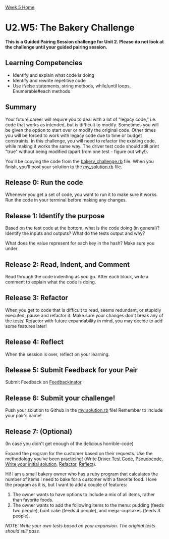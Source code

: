 [Week 5 Home](../)

# U2.W5: The Bakery Challenge

**This is a Guided Pairing Session challenge for Unit 2. Please do not look at the challenge until your guided pairing session.**

## Learning Competencies
- Identify and explain what code is doing
- Identify and rewrite repetitive code
- Use if/else statements, string methods, while/until loops, Enumerable#each methods

## Summary
Your future career will require you to deal with a lot of "legacy code," i.e. code that works as intended, but is difficult to modify. Sometimes you will be given the option to start over or modify the original code. Other times you will be forced to work with legacy code due to time or budget constraints. In this challenge, you will need to refactor the existing code, while making it works the same way. The driver test code should still print "true" without being modified (apart from one test - figure out why!).

You'll be copying the code from the [bakery_challenge.rb](bakery_challenge.rb) file. When you finish, you'll post your solution to the [my_solution.rb](my_solution.rb) file.

## Release 0: Run the code
Whenever you get a set of code, you want to run it to make sure it works. Run the code in your terminal before making any changes.

## Release 1: Identify the purpose
Based on the test code at the bottom, what is the code doing (in general)? Identify the inputs and outputs? What do the tests output and why?

What does the value represent for each key in the hash? Make sure you under

## Release 2: Read, Indent, and Comment
Read through the code indenting as you go. After each block, write a comment to explain what the code is doing.

## Release 3: Refactor
When you get to code that is difficult to read, seems redundant, or stupidly executed, pause and refactor it. Make sure your changes don't break any of the tests! Refactor with future expandability in mind, you may decide to add some features later!

## Release 4: Reflect
When the session is over, reflect on your learning.

## Release 5: Submit Feedback for your Pair
Submit Feedback on [Feedbackinator](https://socrates.devbootcamp.com/feedback/new).

## Release 6: Submit your challenge!
Push your solution to Github in the [my_solution.rb](my_solution.rb) file! Remember to include your pair's name!


## Release 7: (Optional)
(In case you didn't get enough of the delicious horrible-code)

Expand the program for the customer based on their requests. Use the methodology you've been practicing! (Write [Driver Test Code](https://github.com/Devbootcamp/phase-0-handbook/blob/master/coding-references/driver-code.md), [Pseudocode](https://github.com/Devbootcamp/phase-0-handbook/blob/master/coding-references/pseudocode.md), [Write your initial solution](https://github.com/Devbootcamp/phase-0-handbook/blob/master/coding-references/initial-solution.md), [Refactor](https://github.com/Devbootcamp/phase-0-handbook/blob/master/coding-references/refactoring.md), [Reflect](https://github.com/Devbootcamp/phase-0-handbook/blob/master/coding-references/reflection-guidelines.md)).


Hi! I am a small bakery owner who has a ruby program that calculates the
number of items I need to bake for a customer with a favorite food.
I love the program as it is, but I want to add a couple of features:

1. The owner wants to have options to include a mix of all items, rather than favorite foods.
2. The owner wants to add the following items to the menu: pudding (feeds two people), bunt cake (feeds 4 people), and mega-cupcakes (feeds 3 people).


*NOTE: Write your own tests based on your expansion. The original tests should still pass.*

